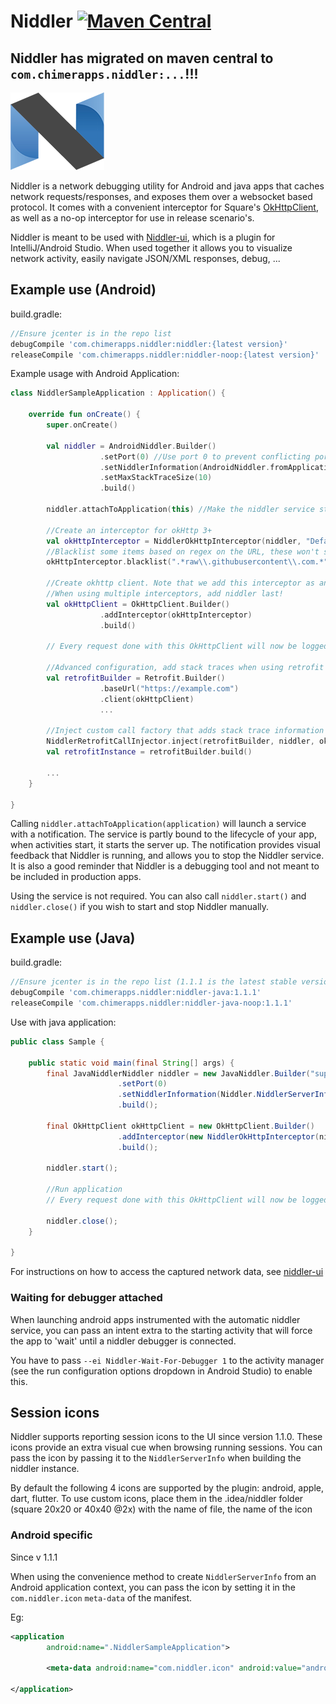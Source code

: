 # Niddler [![Maven Central](https://maven-badges.herokuapp.com/maven-central/com.chimerapps.niddler/niddler/badge.svg)](https://maven-badges.herokuapp.com/maven-central/com.chimerapps.niddler/niddler)

## Niddler has migrated on maven central to `com.chimerapps.niddler:...`!!!

![Logo](niddler_logo.png)

Niddler is a network debugging utility for Android and java apps that caches network requests/responses, and exposes them over a websocket based protocol. It comes with a convenient interceptor for Square's [OkHttpClient](http://square.github.io/okhttp/), as well as a no-op interceptor for use in release scenario's.

Niddler is meant to be used with [Niddler-ui](https://github.com/Chimerapps/niddler-ui), which is a plugin for IntelliJ/Android Studio. When used together it allows you to visualize network activity, easily navigate JSON/XML responses, debug, ...

## Example use (Android)
build.gradle:
``` groovy
//Ensure jcenter is in the repo list
debugCompile 'com.chimerapps.niddler:niddler:{latest version}'
releaseCompile 'com.chimerapps.niddler:niddler-noop:{latest version}'
```

Example usage with Android Application:
```kotlin
class NiddlerSampleApplication : Application() {

    override fun onCreate() {
        super.onCreate()

        val niddler = AndroidNiddler.Builder()
                    .setPort(0) //Use port 0 to prevent conflicting ports, auto-discovery will find it anyway!
                    .setNiddlerInformation(AndroidNiddler.fromApplication(this)) //Set com.niddler.icon in AndroidManifest meta-data to an icon you wish to use for this session
                    .setMaxStackTraceSize(10)
                    .build()

        niddler.attachToApplication(this) //Make the niddler service start whenever an activity starts

        //Create an interceptor for okHttp 3+
        val okHttpInterceptor = NiddlerOkHttpInterceptor(niddler, "Default")
        //Blacklist some items based on regex on the URL, these won't show up in niddler
        okHttpInterceptor.blacklist(".*raw\\.githubusercontent\\.com.*")

        //Create okhttp client. Note that we add this interceptor as an application layer interceptor, this ensures we see 'unpacked' responses
        //When using multiple interceptors, add niddler last!
        val okHttpClient = OkHttpClient.Builder()
                    .addInterceptor(okHttpInterceptor)
                    .build()

        // Every request done with this OkHttpClient will now be logged with Niddler

        //Advanced configuration, add stack traces when using retrofit
        val retrofitBuilder = Retrofit.Builder()
                    .baseUrl("https://example.com")
                    .client(okHttpClient)
                    ...

        //Inject custom call factory that adds stack trace information to retrofit
        NiddlerRetrofitCallInjector.inject(retrofitBuilder, niddler, okHttpClient)
        val retrofitInstance = retrofitBuilder.build()

        ...
    }

}
```

Calling `niddler.attachToApplication(application)` will launch a service with a notification. The service is partly bound to the lifecycle of your app, when activities start, it starts the server up. The notification provides visual feedback that Niddler is running, and allows you to stop the Niddler service. It is also a good reminder that Niddler is a debugging tool and not meant to be included in production apps.

Using the service is not required. You can also call `niddler.start()` and `niddler.close()` if you wish to start and stop Niddler manually.

## Example use (Java)
build.gradle:
``` groovy
//Ensure jcenter is in the repo list (1.1.1 is the latest stable version)
debugCompile 'com.chimerapps.niddler:niddler-java:1.1.1'
releaseCompile 'com.chimerapps.niddler:niddler-java-noop:1.1.1'
```

Use with java application:
```java
public class Sample {

    public static void main(final String[] args) {
        final JavaNiddlerNiddler niddler = new JavaNiddler.Builder("superSecretPassword")
                        .setPort(0)
                        .setNiddlerInformation(Niddler.NiddlerServerInfo("Example", "Example description"))
                        .build();

        final OkHttpClient okHttpClient = new OkHttpClient.Builder()
                        .addInterceptor(new NiddlerOkHttpInterceptor(niddler))
                        .build();

        niddler.start();

        //Run application
        // Every request done with this OkHttpClient will now be logged with Niddler

        niddler.close();
    }

}
```

For instructions on how to access the captured network data, see [niddler-ui](https://github.com/Chimerapps/niddler-ui)

### Waiting for debugger attached
When launching android apps instrumented with the automatic niddler service, you can pass an intent extra to the starting activity that will force the app to 'wait' until a niddler
debugger is connected.

You have to pass `--ei Niddler-Wait-For-Debugger 1` to the activity manager (see the run configuration options dropdown in Android Studio) to enable this.

## Session icons
Niddler supports reporting session icons to the UI since version 1.1.0. These icons provide an extra visual cue when browsing running sessions. You can pass the icon by 
passing it to the `NiddlerServerInfo` when building the niddler instance.

By default the following 4 icons are supported by the plugin: android, apple, dart, flutter. To use custom icons, place them in the .idea/niddler folder (square 20x20 or 40x40 @2x) with the 
name of file, the name of the icon

### Android specific
Since v 1.1.1


When using the convenience method to create `NiddlerServerInfo` from an Android application context, you can pass the icon by setting it in the `com.niddler.icon` `meta-data` of the manifest.

Eg:
```xml
<application
        android:name=".NiddlerSampleApplication">

        <meta-data android:name="com.niddler.icon" android:value="android"/>

</application>
```  
